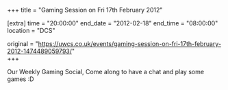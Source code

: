 +++
title = "Gaming Session on Fri 17th February 2012"

[extra]
time = "20:00:00"
end_date = "2012-02-18"
end_time = "08:00:00"
location = "DCS"

original = "https://uwcs.co.uk/events/gaming-session-on-fri-17th-february-2012-1474489059793/"    
+++

Our Weekly Gaming Social, Come along to have a chat and play some games :D

